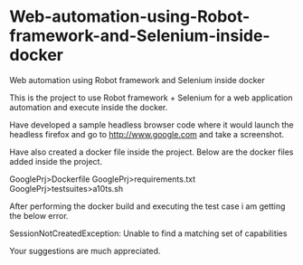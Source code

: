 # Web-automation-using-Robot-framework-and-Selenium-inside-docker
Web automation using Robot framework and Selenium inside docker


This is the project to use Robot framework + Selenium for a web application automation and execute inside the docker.

Have developed a sample headless browser code where it would launch the headless firefox and go to http://www.google.com and take a screenshot.

Have also created a docker file inside the project. Below are the docker files added inside the project.

GooglePrj>Dockerfile
GooglePrj>requirements.txt
GooglePrj>testsuites>a10ts.sh


After performing the docker build and executing the test case i am getting the below error.

SessionNotCreatedException: Unable to find a matching set of capabilities

Your suggestions are much appreciated.
